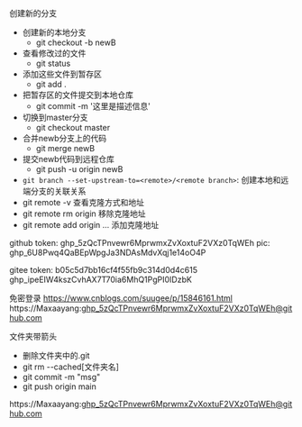创建新的分支
- 创建新的本地分支
	- git checkout -b newB
- 查看修改过的文件
	- git status
- 添加这些文件到暂存区
	- git add .
- 把暂存区的文件提交到本地仓库
	- git commit -m '这里是描述信息'
- 切换到master分支
	- git checkout master
- 合并newb分支上的代码
	- git merge newB
- 提交newb代码到远程仓库
	- git push -u origin newB
- `git branch --set-upstream-to=<remote>/<remote branch>`: 创建本地和远端分支的关联关系
- git remote -v 查看克隆方式和地址
- git remote rm origin 移除克隆地址
- git remote add origin ... 添加克隆地址

github token: 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
pic: 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

gitee token: b05c5d7bb16cf4f55fb9c314d0d4c615
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

免密登录
https://www.cnblogs.com/suugee/p/15846161.html
https://Maxaayang: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@github.com

文件夹带箭头
- 删除文件夹中的.git
- git rm --cached[文件夹名]
- git commit -m "msg"
- git push origin main

https://Maxaayang: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@github.com
